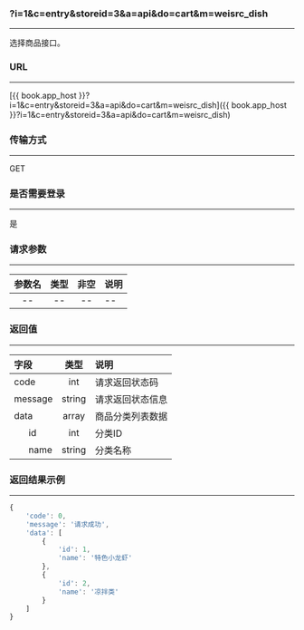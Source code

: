 ### ?i=1&c=entry&storeid=3&a=api&do=cart&m=weisrc_dish

---

选择商品接口。

### URL

---

[{{ book.app_host }}?i=1&c=entry&storeid=3&a=api&do=cart&m=weisrc_dish]({{ book.app_host }}?i=1&c=entry&storeid=3&a=api&do=cart&m=weisrc_dish)


### 传输方式

---

GET

### 是否需要登录

---

是


### 请求参数

---

| 参数名 | 类型 | 非空 | 说明 |
| :---: | :---: | :---: | :--- |
| -- | -- | -- | -- |


### 返回值

---

| 字段 | 类型 | 说明 |
| :--- | :---: | :--- |
| code | int | 请求返回状态码 |
| message | string | 请求返回状态信息 |
| data | array | 商品分类列表数据 |
| &nbsp;&nbsp;&nbsp;&nbsp;&nbsp;&nbsp;id | int | 分类ID     |
| &nbsp;&nbsp;&nbsp;&nbsp;&nbsp;&nbsp;name | string | 分类名称 |

### 返回结果示例

---

``` js
{
    'code': 0,
    'message': '请求成功',
    'data': [
        {
            'id': 1,
            'name': '特色小龙虾'
        },
        {
            'id': 2,
            'name': '凉拌类'
        }
    ]
}
```